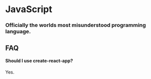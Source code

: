 # JavaScript
### Officially the worlds most misunderstood programming language. 

## FAQ

#### Should I use create-react-app?
Yes.
